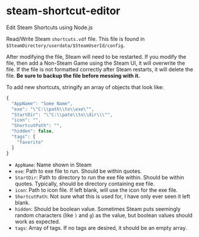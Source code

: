 # steam-shortcut-editor
Edit Steam Shortcuts using Node.js

Read/Write Steam `shortcuts.vdf` file.
This file is found in `$SteamDirectory/userdata/$SteamUserId/config`.

After modifying the file, Steam will need to be restarted. If you modify the file, then add a Non-Steam Game using the Steam UI, it will overwrite the file. If the file is not formatted correctly after Steam restarts, it will delete the file. **Be sure to backup the file before messing with it.**


To add new shortcuts, stringify an array of objects that look like:
```javascript
{
  "AppName": "Some Name",
  "exe": "\"C:\\path\\to\\exe\"",
  "StartDir": "\"C:\\pate\\to\\dir\\\"",
  "icon": "",
  "ShortcutPath": "",
  "hidden": false,
  "tags": [
    "favorite"
  ]
}
```
- `AppName`: Name shown in Steam
- `exe`: Path to exe file to run. Should be within quotes.
- `StartDir`: Path to directory to run the exe file within. Should be within quotes. Typically, should be directory containing exe file.
- `icon`: Path to icon file. If left blank, will use the icon for the exe file.
- `ShortcutPath`: Not sure what this is used for, I have only ever seen it left blank.
- `hidden`: Should be boolean value. Sometimes Steam puts seemingly random characters (like `)` and `g`) as the value, but boolean values should work as expected.
- `tags`: Array of tags. If no tags are desired, it should be an empty array.
